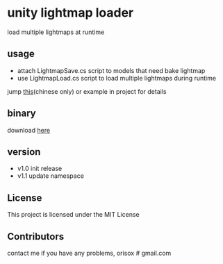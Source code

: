 # unity lightmap loader

load multiple lightmaps at runtime

## usage

* attach LightmapSave.cs script to models that need bake lightmap
* use LightmapLoad.cs script to load multiple lightmaps during runtime

jump [this](https://orisox.github.io/2017/03/28/unity-load-multiple-lightmaps-at-runtime/)(chinese only) or example in project for details

## binary

download [here](https://github.com/orisox/unity-lightmap-loader/releases/download/v1.1/release.unitypackage)

## version

* v1.0 init release
* v1.1 update namespace

## License

This project is licensed under the MIT License

## Contributors

contact me if you have any problems, orisox # gmail.com